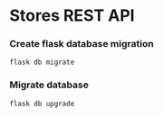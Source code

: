 # Stores REST API

### Create flask database migration

```
flask db migrate
```

### Migrate database

```
flask db upgrade
```
